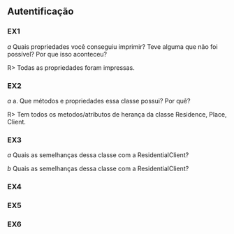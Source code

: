 ## Autentificação

### EX1 

*a* Quais propriedades você conseguiu imprimir? Teve alguma que não foi possível? Por que isso aconteceu?

R> Todas as propriedades foram impressas.


### EX2

*a* a. Que métodos e propriedades essa classe possui? Por quê?

R> Tem todos os metodos/atributos de herança da classe Residence, Place, Client. 


### EX3

*a* Quais as semelhanças dessa classe com a ResidentialClient?

*b* Quais as semelhanças dessa classe com a ResidentialClient?


### EX4


### EX5


### EX6